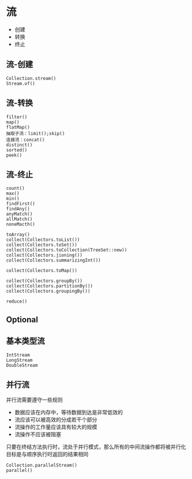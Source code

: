 # 流
+ 创建
+ 转换
+ 终止

## 流-创建
```
Collection.stream()
Stream.of()
```
## 流-转换
```
filter()
map()
flatMap()
抽取子流：limit();skip()
连接流：concat()
distinct()
sorted()
peek()
```
## 流-终止
```
count()
max()
min()
findFirst()
findAny()
anyMatch()
allMatch()
noneMacth()

toArray()
collect(Collectors.toList())
collect(Collectors.toSet())
collect(Collectors.toCollection(TreeSet::new))
collect(Collectors.jioning())
collect(Collectors.summarizingInt())

collect(Collectors.toMap())

collect(Collectors.groupBy())
collect(Collectors.partitionBy())
collect(Collectors.groupingBy())

reduce()

```

## Optional<T>

## 基本类型流
```
IntStream
LongStream
DoubleStream
```

## 并行流
并行流需要遵守一些规则
+ 数据应该在内存中，等待数据到达是非常低效的
+ 流应该可以被高效的分成若干个部分
+ 流操作的工作量应该具有较大的规模
+ 流操作不应该被阻塞

只要在终结方法执行时，流处于并行模式，那么所有的中间流操作都将被并行化   
目标是与顺序执行时返回的结果相同
```
Collection.parallelStream()
parallel()
```



